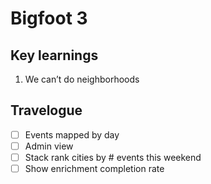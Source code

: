 # Bigfoot 3

## Key learnings

1. We can’t do neighborhoods

## Travelogue

- [ ] Events mapped by day
- [ ] Admin view
- [ ] Stack rank cities by # events this weekend
- [ ] Show enrichment completion rate
